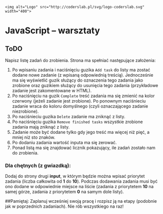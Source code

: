     <img alt="Logo" src="http://coderslab.pl/svg/logo-coderslab.svg" width="400">

# JavaScript &ndash; warsztaty
## ToDO

Napisz listę zadań do zrobienia. Strona ma spełniać następujące założenia:

1. Po wpisaniu zadania i naciśnięciu guzika ```Add task``` do listy ma zostać dodane nowe zadanie (z wpisaną odpowiednią treścią). Jednocześnie ma się wyświetlić guzik służący do oznaczenia tego zadania jako zrobione oraz guzikiem służący do usunięcia tego zadania (przykładowe zadanie jest zakomentowane w HTML).
2. Po naciśnięciu na guzik ```Complete``` treść zadania ma się zmienić na kolor czerwony (jeżeli zadanie jest zrobione). Po ponownym naciśnieciu zadanie wraca do koloru domyślnego (czyli oznaczającego zadanie niezrobione).
3. Po naciśnieciu guzika ```Delete``` zadanie ma zniknąć z listy.
4. Po naciśnięciu guzika ```Remove finished tasks``` wszystkie zrobione zadania mają zniknąć z listy.
5. Zadanie może być dodane tylko gdy jego treść ma więcej niż pięć, a mniej niż sto znaków.
6. Po dodaniu zadania wartość inputa ma się zerować.
7. Ponad listą ma się znajdować licznik pokazujący, ile zadań zostało nam do zrobienia.

### Dla chętnych (z gwiazdką):
Dodaj do strony drugi **input**, w którym będzie można wpisać priorytet zadania (liczba całkowita od **1** do **10**).
Podczas dodawania zadania musi być ono dodane w odpowiednie miejsce na liście (zadania z priorytetem **10** na samej górze, zadania z priorytetem **0** na samym dole listy).


##Pamiętaj:
Zaplanuj wcześniej swoją pracę i rozpisz ją na etapy (podobnie jak w poprzednich zadaniach).
Nie rób wszystkiego na raz!
